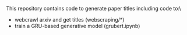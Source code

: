 This repository contains code to generate paper titles including code to:\
- webcrawl arxiv and get titles (webscraping/*)
- train a GRU-based generative model (grubert.ipynb)